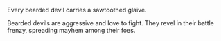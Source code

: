 Every bearded devil carries a sawtoothed glaive.

Bearded devils are aggressive and love to fight. They revel in their battle frenzy, spreading mayhem among their foes.